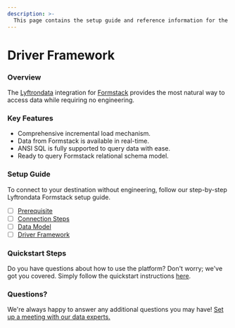 ```yaml
---
description: >-
  This page contains the setup guide and reference information for the Formstack source connector.
---
```


# Driver Framework

### Overview

The [Lyftrondata](https://www.lyftrondata.com/) integration for [Formstack](None) provides the most natural way to access data while requiring no engineering.

### Key Features

* Comprehensive incremental load mechanism.
* Data from Formstack is available in real-time.&#x20;
* ANSI SQL is fully supported to query data with ease.
* Ready to query Formstack relational schema model.

### Setup Guide

To connect to your destination without engineering, follow our step-by-step Lyftrondata Formstack setup guide.

* [ ] [Prerequisite](../prerequisite.md)
* [ ] [Connection Steps](../connection-steps.md)
* [ ] [Data Model](../data-model/erd.md)
* [ ] [Driver Framework](../driver-framework/)

### Quickstart Steps

Do you have questions about how to use the platform? Don't worry; we've got you covered. Simply follow the quickstart instructions [here](../driver-framework/README.md).

### Questions? <a href="#questions" id="questions"></a>

We're always happy to answer any additional questions you may have! [Set up a meeting with our data experts.](https://www.lyftrondata.com/book-a-meeting/)


